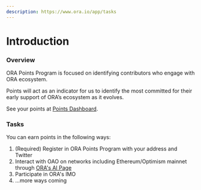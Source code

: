 ```yaml
---
description: https://www.ora.io/app/tasks
---
```


# Introduction

### Overview

ORA Points Program is focused on identifying contributors who engage with ORA ecosystem.

Points will act as an indicator for us to identify the most committed for their early support of ORA’s ecosystem as it evolves.

See your points at [Points Dashboard](https://www.ora.io/app/tasks/dashboard).

### Tasks

You can earn points in the following ways:

1. (Required) Register in ORA Points Program with your address and Twitter
2. Interact with OAO on networks including Ethereum/Optimism mainnet through [ORA's AI Page](https://www.ora.io/app/opml/sd)
3. Participate in ORA's IMO
4. ...more ways coming
